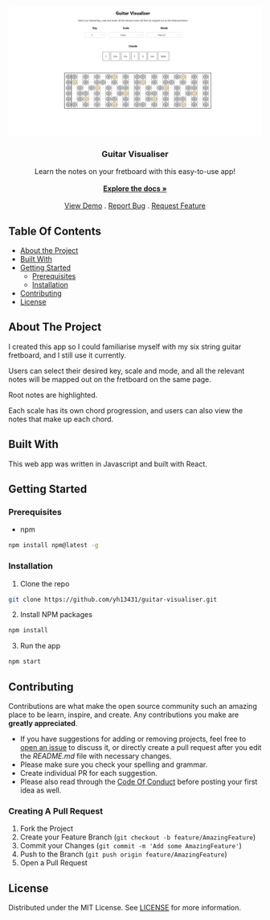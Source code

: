 <br/>
<p align="center">
  <a href="https://github.com/yh13431/guitar-visualiser">
    <img src="guitar-usage-1.png" alt="Logo">
  </a>

  <h3 align="center">Guitar Visualiser</h3>

  <p align="center">
    Learn the notes on your fretboard with this easy-to-use app!
    <br/>
    <br/>
    <a href="https://github.com/yh13431/guitar-visualiser"><strong>Explore the docs »</strong></a>
    <br/>
    <br/>
    <a href="https://github.com/yh13431/guitar-visualiser">View Demo</a>
    .
    <a href="https://github.com/yh13431/guitar-visualiser/issues">Report Bug</a>
    .
    <a href="https://github.com/yh13431/guitar-visualiser/issues">Request Feature</a>
  </p>
</p>



## Table Of Contents

* [About the Project](#about-the-project)
* [Built With](#built-with)
* [Getting Started](#getting-started)
  * [Prerequisites](#prerequisites)
  * [Installation](#installation)
* [Contributing](#contributing)
* [License](#license)


## About The Project

I created this app so I could familiarise myself with my six string guitar fretboard, and  I still use it currently.

Users can select their desired key, scale and mode, and all the relevant notes will be mapped out on the fretboard on the same page. 

Root notes are highlighted. 

Each scale has its own chord progression, and users can also view the notes that make up each chord.

## Built With

This web app was written in Javascript and built with React. 

## Getting Started


### Prerequisites

* npm

```sh
npm install npm@latest -g
```

### Installation

1. Clone the repo

```sh
git clone https://github.com/yh13431/guitar-visualiser.git
```

2. Install NPM packages

```sh
npm install
```

3. Run the app
```sh
npm start
```

## Contributing

Contributions are what make the open source community such an amazing place to be learn, inspire, and create. Any contributions you make are **greatly appreciated**.
* If you have suggestions for adding or removing projects, feel free to [open an issue](https://github.com/yh13431/guitar-visualiser/issues/new) to discuss it, or directly create a pull request after you edit the *README.md* file with necessary changes.
* Please make sure you check your spelling and grammar.
* Create individual PR for each suggestion.
* Please also read through the [Code Of Conduct](https://github.com/yh13431/guitar-visualiser/blob/main/CODE_OF_CONDUCT.md) before posting your first idea as well.

### Creating A Pull Request

1. Fork the Project
2. Create your Feature Branch (`git checkout -b feature/AmazingFeature`)
3. Commit your Changes (`git commit -m 'Add some AmazingFeature'`)
4. Push to the Branch (`git push origin feature/AmazingFeature`)
5. Open a Pull Request

## License

Distributed under the MIT License. See [LICENSE](https://github.com/yh13431/guitar-visualiser/blob/main/LICENSE.md) for more information.

